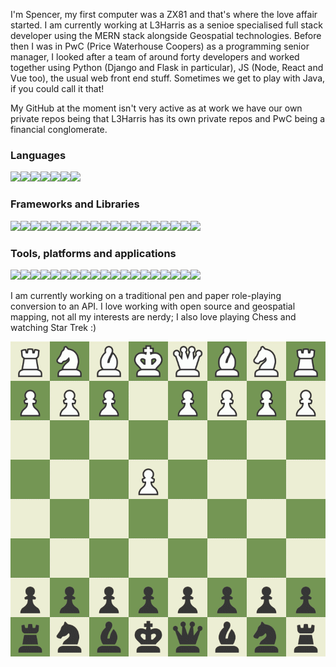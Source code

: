  I'm Spencer, my first computer was a ZX81 and that's where the love affair started. I am currently working at L3Harris as a senioe specialised full stack developer using the MERN stack alongside Geospatial technologies. Before then I was in PwC (Price Waterhouse Coopers) as a programming senior manager, I looked after a team of around forty developers and worked together using Python (Django and Flask in particular), JS (Node, React and Vue too), the usual web front end stuff. Sometimes we get to play with Java, if you could call it that! 

My GitHub at the moment isn't very active as at work we have our own private repos being that L3Harris has its own private repos and PwC being a financial conglomerate.


### Languages

<img src="https://img.shields.io/badge/Python-grey.svg?logo=python"><img src="https://img.shields.io/badge/Java-grey.svg?logo=java"><img src="https://img.shields.io/badge/JavaScript-grey.svg?logo=Javascript"><img src="https://img.shields.io/badge/Node-grey.svg?logo=NodedotJS"><img src="https://img.shields.io/badge/HTML-grey.svg?logo=HTML5"><img src="https://img.shields.io/badge/PHP-grey.svg?logo=PHP"><img src="https://img.shields.io/badge/CSS-grey.svg?logo=CSS3">

### Frameworks and Libraries

<img src="https://img.shields.io/badge/Laravel-grey.svg?logo=Laravel"><img src="https://img.shields.io/badge/Django-grey.svg?logo=django"><img src="https://img.shields.io/badge/Flask-grey.svg?logo=flask"><img src="https://img.shields.io/badge/SASS-grey.svg?logo=SASS"><img src="https://img.shields.io/badge/Docker-grey.svg?logo=docker"><img src="https://img.shields.io/badge/Kubernetes-grey.svg?logo=kubernetes"><img src="https://img.shields.io/badge/React-grey.svg?logo=react"><img src="https://img.shields.io/badge/VueJS-grey.svg?logo=vuedotjs"><img src="https://img.shields.io/badge/Git-grey.svg?logo=Git"><img src="https://img.shields.io/badge/Bulma-grey.svg?logo=Bulma"><img src="https://img.shields.io/badge/Celery-grey.svg?logo=Celery"><img src="https://img.shields.io/badge/Chart.js-grey.svg?logo=chartdotjs"><img src="https://img.shields.io/badge/Chef-grey.svg?logo=Chef"><img src="https://img.shields.io/badge/D3.JS-grey.svg?logo=D3dotJS"><img src="https://img.shields.io/badge/Jinja-grey.svg?logo=Jinja"><img src="https://img.shields.io/badge/Leaflet-grey.svg?logo=Leaflet"><img src="https://img.shields.io/badge/React Router-grey.svg?logo=reactrouter"><img src="https://img.shields.io/badge/Selenium-grey.svg?logo=selenium"><img src="https://img.shields.io/badge/Pytest-grey.svg?logo=pytest">

### Tools, platforms and applications

<img src="https://img.shields.io/badge/GitHub-grey.svg?logo=github"><img src="https://img.shields.io/badge/PyCharm-grey.svg?logo=pycharm"><img src="https://img.shields.io/badge/IntelliJIDEA-grey.svg?logo=intellijidea"><img src="https://img.shields.io/badge/GCP-grey.svg?logo=googlecloud"><img src="https://img.shields.io/badge/AWS-grey.svg?logo=amazonaws"><img src="https://img.shields.io/badge/MongoDB-grey.svg?logo=MongoDB"><img src="https://img.shields.io/badge/PostgreSQL-grey.svg?logo=PostgreSQL"><img src="https://img.shields.io/badge/Photoshop-grey.svg?logo=AdobePhotoshop"><img src="https://img.shields.io/badge/CircleCI-grey.svg?logo=CircleCI"><img src="https://img.shields.io/badge/DevExpress-grey.svg?logo=DevExpress"><img src="https://img.shields.io/badge/Jenkins-grey.svg?logo=Jenkins"><img src="https://img.shields.io/badge/Jetbrains-grey.svg?logo=JetBrains"><img src="https://img.shields.io/badge/MySQL-grey.svg?logo=mysql"><img src="https://img.shields.io/badge/NPM-grey.svg?logo=npm"><img src="https://img.shields.io/badge/PhpStorm-grey.svg?logo=phpstorm"><img src="https://img.shields.io/badge/Postman-grey.svg?logo=postman"><img src="https://img.shields.io/badge/Puppet-grey.svg?logo=puppet"><img src="https://img.shields.io/badge/Splunk-grey.svg?logo=splunk"><img src="https://img.shields.io/badge/Webstorm-grey.svg?logo=webstorm">

I am currently working on a traditional pen and paper role-playing conversion to an API. I love working with open source and geospatial mapping, not all my interests are nerdy; I also love playing Chess and watching Star Trek :) 

![5pence plays chess](board.gif) 
